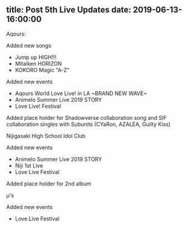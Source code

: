 title: Post 5th Live Updates
date: 2019-06-13-16:00:00
---

Aqours: 

Added new songs

- Jump up HIGH!!!
- Mitaiken HORIZON
- KOKORO Magic "A-Z"

Added new events

- Aqours World Love Live! in LA ~BRAND NEW WAVE~
- Animelo Summer Live 2019 STORY
- Love Live! Festival


Added place holder for Shadowverse collaboration song and SIF collaboration singles with Subunits (CYaRon, AZALEA, Guilty Kiss)


Nijigasaki High School Idol Club

Added new events

- Animelo Summer Live 2019 STORY
- Niji 1st Live
- Love Live Festival


Added place holder for 2nd album


µ's


Added new events

- Love Live Festival
